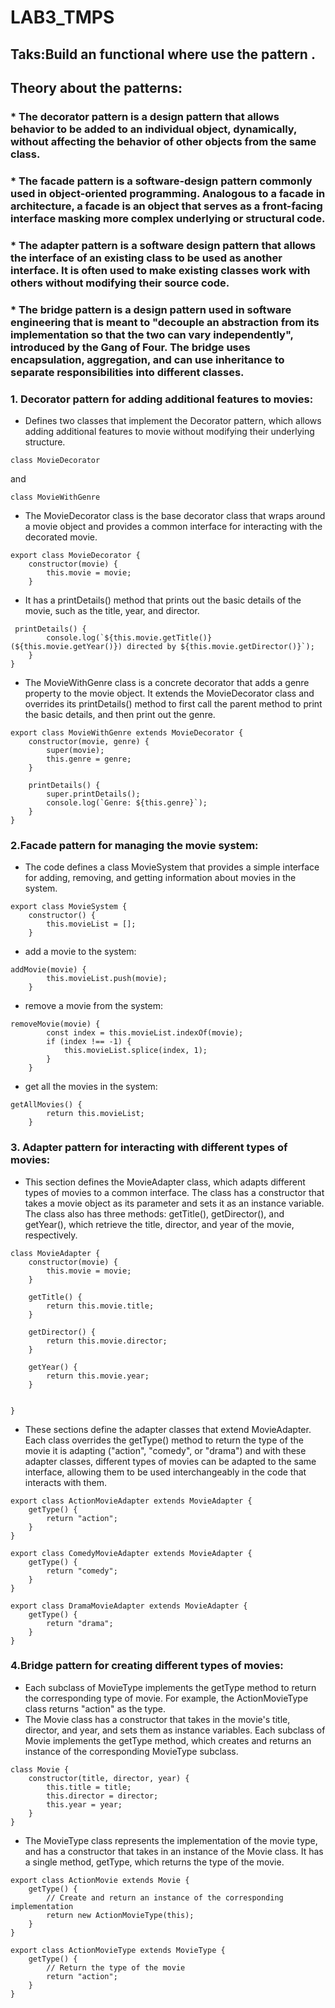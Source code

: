 # LAB3_TMPS
## Taks:Build an functional where use the pattern .
## Theory about the patterns:
### * The decorator pattern is a design pattern that allows behavior to be added to an individual object, dynamically, without affecting the behavior of other objects from the same class.
### * The facade pattern  is a software-design pattern commonly used in object-oriented programming. Analogous to a facade in architecture, a facade is an object that serves as a front-facing interface masking more complex underlying or structural code.
### * The adapter pattern is a software design pattern  that allows the interface of an existing class to be used as another interface. It is often used to make existing classes work with others without modifying their source code.
### * The bridge pattern is a design pattern used in software engineering that is meant to "decouple an abstraction from its implementation so that the two can vary independently", introduced by the Gang of Four. The bridge uses encapsulation, aggregation, and can use inheritance to separate responsibilities into different classes.
### 1. Decorator pattern for adding additional features to movies:
- Defines two classes that implement the Decorator pattern, which allows adding additional features to movie without modifying their underlying structure.
```
class MovieDecorator
```
and
```
class MovieWithGenre
```
- The MovieDecorator class is the base decorator class that wraps around a movie object and provides a common interface for interacting with the decorated movie.
```
export class MovieDecorator {
    constructor(movie) {
        this.movie = movie;
    }
```
- It has a printDetails() method that prints out the basic details of the movie, such as the title, year, and director.
```
 printDetails() {
        console.log(`${this.movie.getTitle()} (${this.movie.getYear()}) directed by ${this.movie.getDirector()}`);
    }
}
```
- The MovieWithGenre class is a concrete decorator that adds a genre property to the movie object. It extends the MovieDecorator class and overrides its printDetails() method to first call the parent method to print the basic details, and then print out the genre.
```
export class MovieWithGenre extends MovieDecorator {
    constructor(movie, genre) {
        super(movie);
        this.genre = genre;
    }

    printDetails() {
        super.printDetails();
        console.log(`Genre: ${this.genre}`);
    }
}
```
### 2.Facade pattern for managing the movie system:
- The code defines a class MovieSystem that provides a simple interface for adding, removing, and getting information about movies in the system.
```
export class MovieSystem {
    constructor() {
        this.movieList = [];
    }
```
- add a movie to the system:
```
addMovie(movie) {
        this.movieList.push(movie);
    }
```
- remove a movie from the system:
```
removeMovie(movie) {
        const index = this.movieList.indexOf(movie);
        if (index !== -1) {
            this.movieList.splice(index, 1);
        }
    }
```
- get all the movies in the system:
```
getAllMovies() {
        return this.movieList;
    }
```
### 3. Adapter pattern for interacting with different types of movies:
- This section defines the MovieAdapter class, which adapts different types of movies to a common interface. The class has a constructor that takes a movie object as its parameter and sets it as an instance variable. The class also has three methods: getTitle(), getDirector(), and getYear(), which retrieve the title, director, and year of the movie, respectively.
```
class MovieAdapter {
    constructor(movie) {
        this.movie = movie;
    }

    getTitle() {
        return this.movie.title;
    }

    getDirector() {
        return this.movie.director;
    }

    getYear() {
        return this.movie.year;
    }


}
```
- These sections define the adapter classes that extend MovieAdapter. Each class overrides the getType() method to return the type of the movie it is adapting ("action", "comedy", or "drama") and with these adapter classes, different types of movies can be adapted to the same interface, allowing them to be used interchangeably in the code that interacts with them.
```
export class ActionMovieAdapter extends MovieAdapter {
    getType() {
        return "action";
    }
}

export class ComedyMovieAdapter extends MovieAdapter {
    getType() {
        return "comedy";
    }
}

export class DramaMovieAdapter extends MovieAdapter {
    getType() {
        return "drama";
    }
}
```
### 4.Bridge pattern for creating different types of movies:
- Each subclass of MovieType implements the getType method to return the corresponding type of movie. For example, the ActionMovieType class returns "action" as the type.
- The Movie class has a constructor that takes in the movie's title, director, and year, and sets them as instance variables. Each subclass of Movie implements the getType method, which creates and returns an instance of the corresponding MovieType subclass.
```
class Movie {
    constructor(title, director, year) {
        this.title = title;
        this.director = director;
        this.year = year;
    }
}
```
- The MovieType class represents the implementation of the movie type, and has a constructor that takes in an instance of the Movie class. It has a single method, getType, which returns the type of the movie.
```
export class ActionMovie extends Movie {
    getType() {
        // Create and return an instance of the corresponding implementation
        return new ActionMovieType(this);
    }
}
```
```
export class ActionMovieType extends MovieType {
    getType() {
        // Return the type of the movie
        return "action";
    }
}
```

